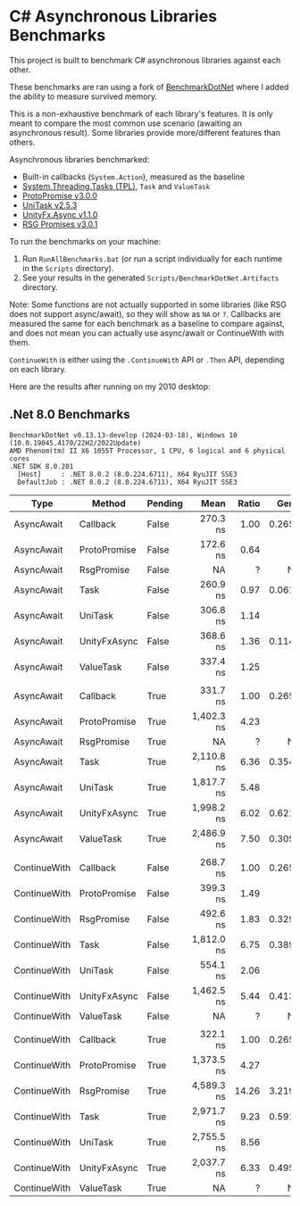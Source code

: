 ﻿# C# Asynchronous Libraries Benchmarks

This project is built to benchmark C# asynchronous libraries against each other.

These benchmarks are ran using a fork of [BenchmarkDotNet](https://github.com/dotnet/BenchmarkDotNet) where I added the ability to measure survived memory.

This is a non-exhaustive benchmark of each library's features. It is only meant to compare the most common use scenario (awaiting an asynchronous result). Some libraries provide more/different features than others.

Asynchronous libraries benchmarked:
- Built-in callbacks (`System.Action`), measured as the baseline
- [System.Threading.Tasks (TPL)](https://docs.microsoft.com/en-us/dotnet/standard/parallel-programming/task-parallel-library-tpl), `Task` and `ValueTask`
- [ProtoPromise v3.0.0](https://github.com/timcassell/ProtoPromise)
- [UniTask v2.5.3](https://github.com/Cysharp/UniTask)
- [UnityFx.Async v1.1.0](https://github.com/Arvtesh/UnityFx.Async)
- [RSG Promises v3.0.1](https://github.com/Real-Serious-Games/C-Sharp-Promise)

To run the benchmarks on your machine:
  1. Run `RunAllBenchmarks.bat` (or run a script individually for each runtime in the `Scripts` directory).
  2. See your results in the generated `Scripts/BenchmarkDotNet.Artifacts` directory.

Note:
Some functions are not actually supported in some libraries (like RSG does not support async/await), so they will show as `NA` or `?`.
Callbacks are measured the same for each benchmark as a baseline to compare against, and does not mean you can actually use async/await or ContinueWith with them.

`ContinueWith` is either using the `.ContinueWith` API or `.Then` API, depending on each library.

Here are the results after running on my 2010 desktop:

## .Net 8.0 Benchmarks

```
BenchmarkDotNet v0.13.13-develop (2024-03-18), Windows 10 (10.0.19045.4170/22H2/2022Update)
AMD Phenom(tm) II X6 1055T Processor, 1 CPU, 6 logical and 6 physical cores
.NET SDK 8.0.201
  [Host]     : .NET 8.0.2 (8.0.224.6711), X64 RyuJIT SSE3
  DefaultJob : .NET 8.0.2 (8.0.224.6711), X64 RyuJIT SSE3
```

| Type         | Method       | Pending | Mean       | Ratio | Gen0   | Allocated | Survived |
|------------- |------------- |-------- |-----------:|------:|-------:|----------:|---------:|
| AsyncAwait   | Callback     | False   |   270.3 ns |  1.00 | 0.2651 |     832 B |        - |
| AsyncAwait   | ProtoPromise | False   |   172.6 ns |  0.64 |      - |         - |        - |
| AsyncAwait   | RsgPromise   | False   |         NA |     ? |     NA |        NA |       NA |
| AsyncAwait   | Task         | False   |   260.9 ns |  0.97 | 0.0610 |     192 B |        - |
| AsyncAwait   | UniTask      | False   |   306.8 ns |  1.14 |      - |         - |        - |
| AsyncAwait   | UnityFxAsync | False   |   368.6 ns |  1.36 | 0.1144 |     360 B |        - |
| AsyncAwait   | ValueTask    | False   |   337.4 ns |  1.25 |      - |         - |        - |
|              |              |         |            |       |        |           |          |
| AsyncAwait   | Callback     | True    |   331.7 ns |  1.00 | 0.2651 |     832 B |        - |
| AsyncAwait   | ProtoPromise | True    | 1,402.3 ns |  4.23 |      - |         - |    648 B |
| AsyncAwait   | RsgPromise   | True    |         NA |     ? |     NA |        NA |       NA |
| AsyncAwait   | Task         | True    | 2,110.8 ns |  6.36 | 0.3548 |    1120 B |        - |
| AsyncAwait   | UniTask      | True    | 1,817.7 ns |  5.48 |      - |         - |    744 B |
| AsyncAwait   | UnityFxAsync | True    | 1,998.2 ns |  6.02 | 0.6218 |    1952 B |        - |
| AsyncAwait   | ValueTask    | True    | 2,486.9 ns |  7.50 | 0.3052 |     968 B |     40 B |
|              |              |         |            |       |        |           |          |
| ContinueWith | Callback     | False   |   268.7 ns |  1.00 | 0.2651 |     832 B |        - |
| ContinueWith | ProtoPromise | False   |   399.3 ns |  1.49 |      - |         - |        - |
| ContinueWith | RsgPromise   | False   |   492.6 ns |  1.83 | 0.3290 |    1032 B |        - |
| ContinueWith | Task         | False   | 1,812.0 ns |  6.75 | 0.3891 |    1224 B |        - |
| ContinueWith | UniTask      | False   |   554.1 ns |  2.06 |      - |         - |        - |
| ContinueWith | UnityFxAsync | False   | 1,462.5 ns |  5.44 | 0.4139 |    1304 B |        - |
| ContinueWith | ValueTask    | False   |         NA |     ? |     NA |        NA |       NA |
|              |              |         |            |       |        |           |          |
| ContinueWith | Callback     | True    |   322.1 ns |  1.00 | 0.2651 |     832 B |        - |
| ContinueWith | ProtoPromise | True    | 1,373.5 ns |  4.27 |      - |         - |    336 B |
| ContinueWith | RsgPromise   | True    | 4,589.3 ns | 14.26 | 3.2196 |   10104 B |        - |
| ContinueWith | Task         | True    | 2,971.7 ns |  9.23 | 0.5913 |    1864 B |        - |
| ContinueWith | UniTask      | True    | 2,755.5 ns |  8.56 |      - |         - |  1,296 B |
| ContinueWith | UnityFxAsync | True    | 2,037.7 ns |  6.33 | 0.4959 |    1560 B |     16 B |
| ContinueWith | ValueTask    | True    |         NA |     ? |     NA |        NA |       NA |